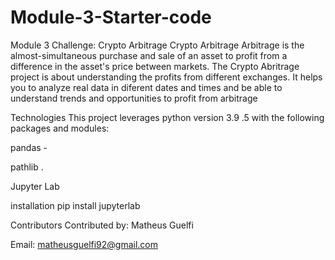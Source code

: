 # Module-3-Starter-code




Module 3 Challenge: Crypto Arbitrage
Crypto Arbitrage
Arbitrage is the almost-simultaneous purchase and sale of an asset to profit from a difference in the asset's price between markets. The Crypto Abritrage project is about understanding the profits from different exchanges. It helps you to analyze real data in diferent dates and times and be able to understand trends and opportunities to profit from arbitrage

Technologies
This project leverages python version 3.9 .5 with the following packages and modules:

pandas -

pathlib .

Jupyter Lab 


installation
 pip install jupyterlab

 Contributors
Contributed by: Matheus Guelfi

Email: matheusguelfi92@gmail.com
